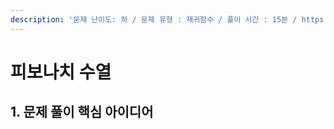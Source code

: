 ```yaml
---
description: '문제 난이도: 하 / 문제 유형 : 재귀함수 / 풀이 시간 : 15분 / https://www.acmicpc.net/problem/2747'
---
```


# 피보나치 수열

## 1. 문제 풀이 핵심 아이디어



